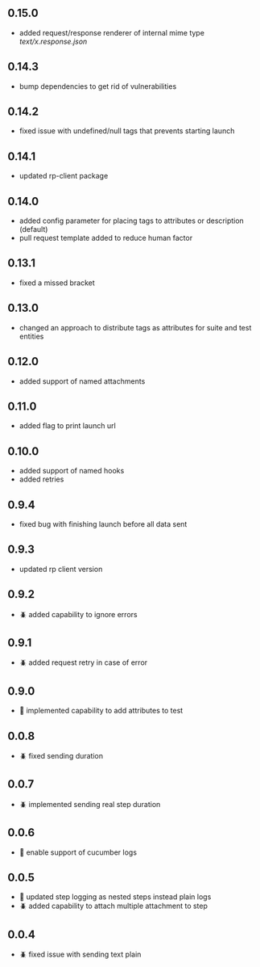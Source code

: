 ## 0.15.0
- added request/response renderer of internal mime type _text/x.response.json_

## 0.14.3
- bump dependencies to get rid of vulnerabilities

## 0.14.2
- fixed issue with undefined/null tags that prevents starting launch

## 0.14.1
- updated rp-client package

## 0.14.0
- added config parameter for placing tags to attributes or description (default)
- pull request template added to reduce human factor

## 0.13.1
- fixed a missed bracket

## 0.13.0
- changed an approach to distribute tags as attributes for suite and test entities

## 0.12.0
- added support of named attachments

## 0.11.0
- added flag to print launch url

## 0.10.0
- added support of named hooks
- added retries

## 0.9.4
- fixed bug with finishing launch before all data sent

## 0.9.3
- updated rp client version

## 0.9.2
- :beetle: added capability to ignore errors

## 0.9.1
- :beetle: added request retry in case of error

## 0.9.0
- :rocket: implemented capability to add attributes to test

## 0.0.8
- :beetle: fixed sending duration

## 0.0.7
- :beetle: implemented sending real step duration

## 0.0.6
- :rocket: enable support of cucumber logs

## 0.0.5
- :rocket: updated step logging as nested steps instead plain logs
- :beetle: added capability to attach multiple attachment to step

## 0.0.4
- :beetle: fixed issue with sending text plain
